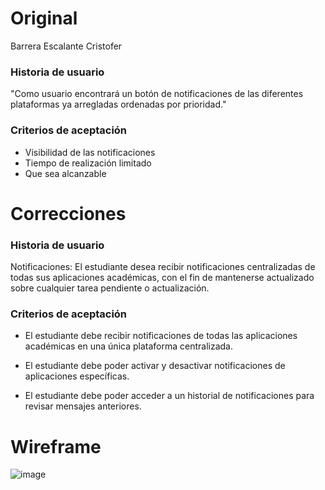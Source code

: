# Original
Barrera Escalante Cristofer

### Historia de  usuario
"Como usuario encontrará un botón de notificaciones de las diferentes plataformas ya arregladas ordenadas por prioridad."


### Criterios de aceptación

 - Visibilidad de las notificaciones
 - Tiempo de realización limitado
 - Que sea alcanzable

# Correcciones

### Historia de  usuario
Notificaciones:
El estudiante desea recibir notificaciones centralizadas de todas sus aplicaciones académicas, con el fin de mantenerse actualizado sobre cualquier tarea pendiente o actualización.


### Criterios de aceptación

 - El estudiante debe recibir notificaciones de todas las aplicaciones
   académicas en una única plataforma centralizada. 
   
 - El estudiante debe    poder activar y desactivar notificaciones de
   aplicaciones    específicas.
 - El estudiante debe poder acceder a un historial de    notificaciones
   para revisar mensajes anteriores.
   
# Wireframe

![image](https://github.com/user-attachments/assets/4392818a-a25d-4cbd-867b-6c0092bc7eb5)
